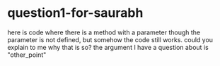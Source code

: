 # question1-for-saurabh
here is code where there is a method with a parameter though the parameter is not defined, but somehow the code still works.  could you explain to me why that is so?  the argument I have a question about is "other_point"
